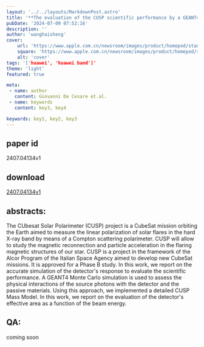 ```yaml
---
layout: '../../layouts/MarkdownPost.astro'
title: '**The evaluation of the CUSP scientific performance by a GEANT4 Monte Carlo simulation**'
pubDate: '2024-07-09 07:52:16'
description: ''
author: 'wanghaisheng'
cover:
    url: 'https://www.apple.com.cn/newsroom/images/product/homepod/standard/Apple-HomePod-hero-230118_big.jpg.large_2x.jpg'
    square: 'https://www.apple.com.cn/newsroom/images/product/homepod/standard/Apple-HomePod-hero-230118_big.jpg.large_2x.jpg'
    alt: 'cover'
tags: '['huawei', 'huawei band']' 
theme: 'light'
featured: true

meta:
 - name: author
   content: Giovanni De Cesare et.al.
 - name: keywords
   content: key3, key4

keywords: key1, key2, key3
---
```


## paper id
2407.04134v1
## download
[2407.04134v1](http://arxiv.org/abs/2407.04134v1)
## abstracts:
The CUbesat Solar Polarimeter (CUSP) project is a CubeSat mission orbiting the Earth aimed to measure the linear polarization of solar flares in the hard X-ray band by means of a Compton scattering polarimeter. CUSP will allow to study the magnetic reconnection and particle acceleration in the flaring magnetic structures of our star. CUSP is a project in the framework of the Alcor Program of the Italian Space Agency aimed to develop new CubeSat missions. It is approved for a Phase B study. In this work, we report on the accurate simulation of the detector's response to evaluate the scientific performance. A GEANT4 Monte Carlo simulation is used to assess the physical interactions of the source photons with the detector and the passive materials. Using this approach, we implemented a detailed CUSP Mass Model. In this work, we report on the evaluation of the detector's effective area as a function of the beam energy.
## QA:
coming soon
